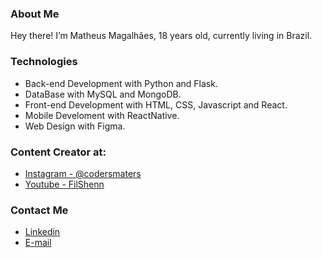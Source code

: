 ### About Me
Hey there! I’m Matheus Magalhães, 18 years old, currently living in Brazil. 

### Technologies
- Back-end Development with Python and Flask.
- DataBase with MySQL and MongoDB.
- Front-end Development with HTML, CSS, Javascript and React.
- Mobile Develoment with ReactNative.
- Web Design with Figma.
  
### Content Creator at:
- <a href="https://instagram.com/codersmasters">Instagram - @codersmaters</a>
- <a href="https://youtube.com/c/Filshenn">Youtube - FilShenn</a>


###  Contact Me
- <a href="[https://www.linkedin.com/in/Matheusmms031](https://www.linkedin.com/in/matheusmagalhaes031/)/">Linkedin</a>
- <a href="mailto:contact@basemagalha@gmail.com">E-mail</a>
</div>

